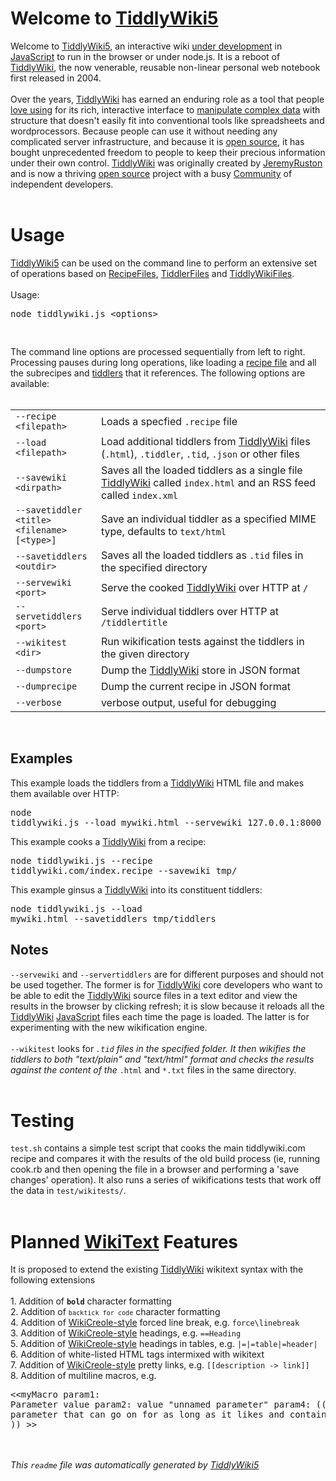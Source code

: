 <!doctype html><html><head></head><body><h1>Welcome to <a href="TiddlyWiki5" class="tw-tiddlylink tw-tiddlylink-internal tw-tiddlylink-missing">TiddlyWiki5</a></h1><div data-tw-macro='tiddler' data-tw-params='{&quot;target&quot;:{&quot;type&quot;:&quot;string&quot;,&quot;value&quot;:&quot;HelloThere&quot;}}'>Welcome to <a href="TiddlyWiki5" class="tw-tiddlylink tw-tiddlylink-internal tw-tiddlylink-missing">TiddlyWiki5</a>, an interactive wiki <a href="ThisIsAlpha" class="tw-tiddlylink tw-tiddlylink-internal tw-tiddlylink-resolves">under development</a> in <a href="JavaScript" class="tw-tiddlylink tw-tiddlylink-internal tw-tiddlylink-missing">JavaScript</a> to run in the browser or under node.js. It is a reboot of <a href="TiddlyWiki" class="tw-tiddlylink tw-tiddlylink-internal tw-tiddlylink-missing">TiddlyWiki</a>, the now venerable, reusable non-linear personal web notebook first released in 2004.<br /><br />Over the years, <a href="TiddlyWiki" class="tw-tiddlylink tw-tiddlylink-internal tw-tiddlylink-missing">TiddlyWiki</a> has earned an enduring role as a tool that people <a href="Raves" class="tw-tiddlylink tw-tiddlylink-internal tw-tiddlylink-missing">love using</a> for its rich, interactive interface to <a href="TiddlyWikiConcepts" class="tw-tiddlylink tw-tiddlylink-internal tw-tiddlylink-missing">manipulate complex data</a> with structure that doesn't easily fit into conventional tools like spreadsheets and wordprocessors. Because people can use it without needing any complicated server infrastructure, and because it is <a href="OpenSourceLicense" class="tw-tiddlylink tw-tiddlylink-internal tw-tiddlylink-missing">open source</a>, it has bought unprecedented freedom to people to keep their precious information under their own control. <a href="TiddlyWiki" class="tw-tiddlylink tw-tiddlylink-internal tw-tiddlylink-missing">TiddlyWiki</a> was originally created by <a href="JeremyRuston" class="tw-tiddlylink tw-tiddlylink-internal tw-tiddlylink-missing">JeremyRuston</a> and is now a thriving <a href="OpenSourceLicense" class="tw-tiddlylink tw-tiddlylink-internal tw-tiddlylink-missing">open source</a> project with a busy <a href="Community" class="tw-tiddlylink tw-tiddlylink-internal tw-tiddlylink-missing">Community</a> of independent developers.<br /></div><br /><h1>Usage</h1><div data-tw-macro='tiddler' data-tw-params='{&quot;target&quot;:{&quot;type&quot;:&quot;string&quot;,&quot;value&quot;:&quot;CommandLineInterface&quot;}}'><a href="TiddlyWiki5" class="tw-tiddlylink tw-tiddlylink-internal tw-tiddlylink-missing">TiddlyWiki5</a> can be used on the command line to perform an extensive set of operations based on <a href="RecipeFiles" class="tw-tiddlylink tw-tiddlylink-internal tw-tiddlylink-resolves">RecipeFiles</a>, <a href="TiddlerFiles" class="tw-tiddlylink tw-tiddlylink-internal tw-tiddlylink-resolves">TiddlerFiles</a> and <a href="TiddlyWikiFiles" class="tw-tiddlylink tw-tiddlylink-internal tw-tiddlylink-missing">TiddlyWikiFiles</a>.<br /><br />Usage:<br /><pre>node tiddlywiki.js &lt;options&gt;
</pre>The command line options are processed sequentially from left to right. Processing pauses during long operations, like loading a <a href="RecipeFiles" class="tw-tiddlylink tw-tiddlylink-internal tw-tiddlylink-resolves">recipe file</a> and all the subrecipes and <a href="TiddlerFiles" class="tw-tiddlylink tw-tiddlylink-internal tw-tiddlylink-resolves">tiddlers</a> that it references. The following options are available:<br /><br /><table class="twtable"><tbody><tr class="evenRow"><td align="left"><code>--recipe &lt;filepath&gt;</code></td><td align="left">Loads a specfied <code>.recipe</code> file</td></tr><tr class="oddRow"><td align="left"><code>--load &lt;filepath&gt;</code></td><td align="left">Load additional tiddlers from <a href="TiddlyWiki" class="tw-tiddlylink tw-tiddlylink-internal tw-tiddlylink-missing">TiddlyWiki</a> files (<code>.html</code>), <code>.tiddler</code>, <code>.tid</code>, <code>.json</code> or other files</td></tr><tr class="evenRow"><td align="left"><code>--savewiki &lt;dirpath&gt;</code></td><td align="left">Saves all the loaded tiddlers as a single file <a href="TiddlyWiki" class="tw-tiddlylink tw-tiddlylink-internal tw-tiddlylink-missing">TiddlyWiki</a> called <code>index.html</code> and an RSS feed called <code>index.xml</code></td></tr><tr class="oddRow"><td align="left"><code>--savetiddler &lt;title&gt; &lt;filename&gt; [&lt;type&gt;]</code></td><td align="left">Save an individual tiddler as a specified MIME type, defaults to <code>text/html</code></td></tr><tr class="evenRow"><td align="left"><code>--savetiddlers &lt;outdir&gt;</code></td><td align="left">Saves all the loaded tiddlers as <code>.tid</code> files in the specified directory</td></tr><tr class="oddRow"><td align="left"><code>--servewiki &lt;port&gt;</code></td><td align="left">Serve the cooked <a href="TiddlyWiki" class="tw-tiddlylink tw-tiddlylink-internal tw-tiddlylink-missing">TiddlyWiki</a> over HTTP at <code>/</code></td></tr><tr class="evenRow"><td align="left"><code>--servetiddlers &lt;port&gt;</code></td><td align="left">Serve individual tiddlers over HTTP at <code>/tiddlertitle</code></td></tr><tr class="oddRow"><td align="left"><code>--wikitest &lt;dir&gt;</code></td><td align="left">Run wikification tests against the tiddlers in the given directory</td></tr><tr class="evenRow"><td align="left"><code>--dumpstore</code></td><td align="left">Dump the <a href="TiddlyWiki" class="tw-tiddlylink tw-tiddlylink-internal tw-tiddlylink-missing">TiddlyWiki</a> store in JSON format</td></tr><tr class="oddRow"><td align="left"><code>--dumprecipe</code></td><td align="left">Dump the current recipe in JSON format</td></tr><tr class="evenRow"><td align="left"><code>--verbose</code></td><td align="left">verbose output, useful for debugging</td></tr></tbody></table><br /><h2> Examples</h2>This example loads the tiddlers from a <a href="TiddlyWiki" class="tw-tiddlylink tw-tiddlylink-internal tw-tiddlylink-missing">TiddlyWiki</a> HTML file and makes them available over HTTP:<br /><pre>node tiddlywiki.js --load mywiki.html --servewiki 127.0.0.1:8000
</pre>This example cooks a <a href="TiddlyWiki" class="tw-tiddlylink tw-tiddlylink-internal tw-tiddlylink-missing">TiddlyWiki</a> from a recipe:<br /><pre>node tiddlywiki.js --recipe tiddlywiki.com/index.recipe --savewiki tmp/
</pre>This example ginsus a <a href="TiddlyWiki" class="tw-tiddlylink tw-tiddlylink-internal tw-tiddlylink-missing">TiddlyWiki</a> into its constituent tiddlers:<br /><pre>node tiddlywiki.js --load mywiki.html --savetiddlers tmp/tiddlers
</pre><h2> Notes</h2><code>--servewiki</code> and <code>--servertiddlers</code> are for different purposes and should not be used together. The former is for <a href="TiddlyWiki" class="tw-tiddlylink tw-tiddlylink-internal tw-tiddlylink-missing">TiddlyWiki</a> core developers who want to be able to edit the <a href="TiddlyWiki" class="tw-tiddlylink tw-tiddlylink-internal tw-tiddlylink-missing">TiddlyWiki</a> source files in a text editor and view the results in the browser by clicking refresh; it is slow because it reloads all the <a href="TiddlyWiki" class="tw-tiddlylink tw-tiddlylink-internal tw-tiddlylink-missing">TiddlyWiki</a> <a href="JavaScript" class="tw-tiddlylink tw-tiddlylink-internal tw-tiddlylink-missing">JavaScript</a> files each time the page is loaded. The latter is for experimenting with the new wikification engine.<br /><br /><code>--wikitest</code> looks for <code>*.tid</code> files in the specified folder. It then wikifies the tiddlers to both &quot;text/plain&quot; and &quot;text/html&quot; format and checks the results against the content of the <code>*.html</code> and <code>*.txt</code> files in the same directory.</div><br /><h1>Testing</h1><div data-tw-macro='tiddler' data-tw-params='{&quot;target&quot;:{&quot;type&quot;:&quot;string&quot;,&quot;value&quot;:&quot;Testing&quot;}}'><code>test.sh</code> contains a simple test script that cooks the main tiddlywiki.com recipe and compares it with the results of the old build process (ie, running cook.rb and then opening the file in a browser and performing a 'save changes' operation). It also runs a series of wikifications tests that work off the data in <code>test/wikitests/</code>.</div><br /><h1>Planned <a href="WikiText" class="tw-tiddlylink tw-tiddlylink-internal tw-tiddlylink-missing">WikiText</a> Features</h1><div data-tw-macro='tiddler' data-tw-params='{&quot;target&quot;:{&quot;type&quot;:&quot;string&quot;,&quot;value&quot;:&quot;NewWikiTextFeatures&quot;}}'>It is proposed to extend the existing <a href="TiddlyWiki" class="tw-tiddlylink tw-tiddlylink-internal tw-tiddlylink-missing">TiddlyWiki</a> wikitext syntax with the following extensions<br /><br />1. Addition of <code>**bold**</code> character formatting<br />2. Addition of <code>`backtick for code`</code> character formatting<br />4. Addition of <a href="WikiCreole-style" class="tw-tiddlylink tw-tiddlylink-internal tw-tiddlylink-missing">WikiCreole-style</a> forced line break, e.g. <code>force\\linebreak</code><br />3. Addition of <a href="WikiCreole-style" class="tw-tiddlylink tw-tiddlylink-internal tw-tiddlylink-missing">WikiCreole-style</a> headings, e.g. <code>==Heading</code><br />5. Addition of <a href="WikiCreole-style" class="tw-tiddlylink tw-tiddlylink-internal tw-tiddlylink-missing">WikiCreole-style</a> headings in tables, e.g. <code>|=|=table|=header|</code><br />6. Addition of white-listed HTML tags intermixed with wikitext<br />7. Addition of <a href="WikiCreole-style" class="tw-tiddlylink tw-tiddlylink-internal tw-tiddlylink-missing">WikiCreole-style</a> pretty links, e.g. <code>[[description -&gt; link]]</code><br />8. Addition of multiline macros, e.g.<br /><pre>&lt;&lt;myMacro
param1: Parameter value
param2: value
&quot;unnamed parameter&quot;
param4: ((
A multiline parameter that can go on for as long as it likes
and contain linebreaks.
))
&gt;&gt;
</pre></div><br /><br /><em>This <code>readme</code> file was automatically generated by <a href="TiddlyWiki5" class="tw-tiddlylink tw-tiddlylink-internal tw-tiddlylink-missing">TiddlyWiki5</a></em><br /></body></html>